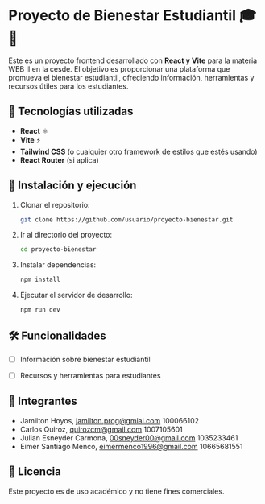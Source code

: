 # Proyecto de Bienestar Estudiantil 🎓💙

Este es un proyecto frontend desarrollado con **React y Vite** para la materia WEB II en la cesde. El objetivo es proporcionar una plataforma que promueva el bienestar estudiantil, ofreciendo información, herramientas y recursos útiles para los estudiantes.

## 🚀 Tecnologías utilizadas

- **React** ⚛️
- **Vite** ⚡
- **Tailwind CSS** (o cualquier otro framework de estilos que estés usando)
- **React Router** (si aplica)

## 📌 Instalación y ejecución

1. Clonar el repositorio:
   ```bash
   git clone https://github.com/usuario/proyecto-bienestar.git
   ```
2. Ir al directorio del proyecto:
   ```bash
   cd proyecto-bienestar
   ```
3. Instalar dependencias:
   ```bash
   npm install
   ```
4. Ejecutar el servidor de desarrollo:
   ```bash
   npm run dev
   ```

## 🛠 Funcionalidades

- [ ] Información sobre bienestar estudiantil
- [ ] Recursos y herramientas para estudiantes


## 👥 Integrantes

- Jamilton Hoyos, jamilton.prog@gmial.com   100066102
- Carlos Quiroz, quirozcm@gmail.com     1007105601
- Julian Esneyder Carmona, 00sneyder00@gmail.com 1035233461
- Eimer Santiago Menco, eimermenco1996@gmail.com 10665681551 

## 📄 Licencia

Este proyecto es de uso académico y no tiene fines comerciales.